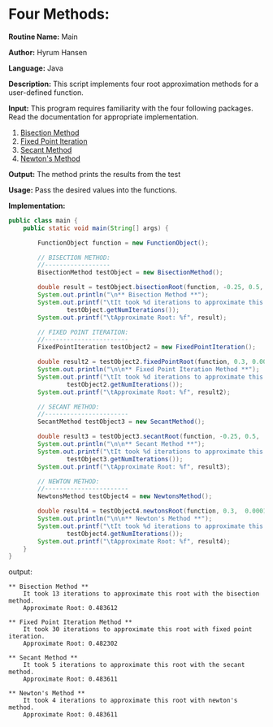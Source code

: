 # Four Methods:

**Routine Name:** Main

**Author:** Hyrum Hansen

**Language:** Java

**Description:** This script implements four root approximation methods for a user-defined function. 

**Input:** This program requires familiarity with the four following packages. Read the documentation for appropriate implementation.
1. [Bisection Method](https://github.com/HyrumHansen/math4610/blob/main/code/task4/BisectionMethod.md)
2. [Fixed Point Iteration](https://github.com/HyrumHansen/math4610/blob/main/code/task4/FixedPointIteration.md)
3. [Secant Method](https://github.com/HyrumHansen/math4610/blob/main/code/task5/SecantMethod.md)
4. [Newton's Method](https://github.com/HyrumHansen/math4610/blob/main/code/task5/NewtonsMethod.md)

**Output:** The method prints the results from the test

**Usage:** Pass the desired values into the functions.

**Implementation:**

```java
public class main {
    public static void main(String[] args) {

        FunctionObject function = new FunctionObject();

        // BISECTION METHOD:
        //------------------
        BisectionMethod testObject = new BisectionMethod();

        double result = testObject.bisectionRoot(function, -0.25, 0.5, 0.0001, 30);
        System.out.println("\n** Bisection Method **");
        System.out.printf("\tIt took %d iterations to approximate this root with the bisection method.\n",
                testObject.getNumIterations());
        System.out.printf("\tApproximate Root: %f", result);

        // FIXED POINT ITERATION:
        //-----------------------
        FixedPointIteration testObject2 = new FixedPointIteration();

        double result2 = testObject2.fixedPointRoot(function, 0.3, 0.0001, 30);
        System.out.println("\n\n** Fixed Point Iteration Method **");
        System.out.printf("\tIt took %d iterations to approximate this root with fixed point iteration.\n",
                testObject2.getNumIterations());
        System.out.printf("\tApproximate Root: %f", result2);

        // SECANT METHOD:
        //-----------------------
        SecantMethod testObject3 = new SecantMethod();

        double result3 = testObject3.secantRoot(function, -0.25, 0.5,  0.0001, 30);
        System.out.println("\n\n** Secant Method **");
        System.out.printf("\tIt took %d iterations to approximate this root with the secant method.\n",
                testObject3.getNumIterations());
        System.out.printf("\tApproximate Root: %f", result3);

        // NEWTON METHOD:
        //-----------------------
        NewtonsMethod testObject4 = new NewtonsMethod();

        double result4 = testObject4.newtonsRoot(function, 0.3,  0.0001, 30);
        System.out.println("\n\n** Newton's Method **");
        System.out.printf("\tIt took %d iterations to approximate this root with newton's method.\n",
                testObject4.getNumIterations());
        System.out.printf("\tApproximate Root: %f", result4);
    }
}

```

output:

```
** Bisection Method **
	It took 13 iterations to approximate this root with the bisection method.
	Approximate Root: 0.483612

** Fixed Point Iteration Method **
	It took 30 iterations to approximate this root with fixed point iteration.
	Approximate Root: 0.482302

** Secant Method **
	It took 5 iterations to approximate this root with the secant method.
	Approximate Root: 0.483611

** Newton's Method **
	It took 4 iterations to approximate this root with newton's method.
	Approximate Root: 0.483611
```

